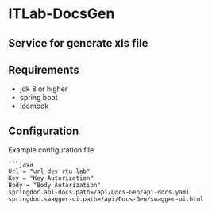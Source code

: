 # ITLab-DocsGen
## Service for generate xls file
## Requirements
* jdk 8 or higher
* spring boot
* loombok 
## Configuration
 Example configuration file
   
    ```java
    Url = "url dev rtu lab"
    Key = "Key Autorization"
    Body = "Body Autarization"
    springdoc.api-docs.path=/api/Docs-Gen/api-docs.yaml
    springdoc.swagger-ui.path=/api/Docs-Gen/swagger-ui.html